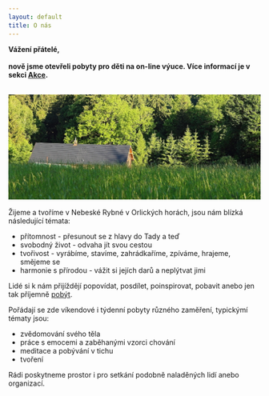 ```yaml
---
layout: default
title: O nás
---
```



<p class="message">

<strong>
  Vážení přátelé, <br/> <br/>
nově jsme otevřeli pobyty pro děti na on-line výuce. Více informací je v sekci <a href="/akce">Akce</a>. 
</strong>
  <br/>
  <br/>
  </p>



<img src="/public/images/neberybka_web_cover.jpg" alt="Neberybka"/>


Žijeme a tvoříme v Nebeské Rybné v Orlických horách, jsou nám blízká následující témata:

* přítomnost - přesunout se z hlavy do Tady a teď
* svobodný život - odvaha jít svou cestou
* tvořivost - vyrábíme, stavíme, zahrádkaříme, zpíváme, hrajeme, smějeme se
* harmonie s přírodou - vážit si jejích darů a neplýtvat jimi


Lidé si k nám přijíždějí popovídat, posdílet, poinspirovat, pobavit anebo jen tak příjemně <a href="/pobyvani">pobýt</a>.

Pořádají se zde víkendové i týdenní pobyty různého zaměření, typickýmí tématy jsou:

* zvědomování svého těla
* práce s emocemi a zaběhanými vzorci chování
* meditace a pobývání v tichu
* tvoření

Rádi poskytneme prostor i pro setkání podobně naladěných lidí anebo organizací.
